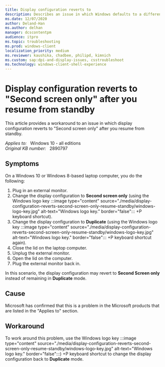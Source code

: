 ```yaml
---
title: Display configuration reverts to
description: Describes an issue in which Windows defaults to a different display configuration than expected when you plug an external monitor into a laptop. Provides a workaround.
ms.date: 12/07/2020
author: Deland-Han
ms.author: delhan
manager: dcscontentpm
audience: itpro
ms.topic: troubleshooting
ms.prod: windows-client
localization_priority: medium
ms.reviewer: kaushika, chadbee, philipd, kimnich
ms.custom: sap:dpi-and-display-issues, csstroubleshoot
ms.technology: windows-client-shell-experience
---
```

# Display configuration reverts to "Second screen only" after you resume from standby

This article provides a workaround to an issue in which display configuration reverts to "Second screen only" after you resume from standby.

_Applies to:_ &nbsp; Windows 10 - all editions  
_Original KB number:_ &nbsp; 2890797

## Symptoms

On a Windows 10 or Windows 8-based laptop computer, you do the following:

1. Plug in an external monitor.
2. Change the display configuration to **Second screen only** (using the Windows logo key :::image type="content" source="./media/display-configuration-reverts-second-screen-only-resume-standby/windows-logo-key.jpg" alt-text="Windows logo key." border="false":::
+P keyboard shortcut).
3. Change the display configuration to **Duplicate** (using the Windows logo key :::image type="content" source="./media/display-configuration-reverts-second-screen-only-resume-standby/windows-logo-key.jpg" alt-text="Windows logo key." border="false":::
+P keyboard shortcut again).
4. Close the lid on the laptop computer.
5. Unplug the external monitor.
6. Open the lid on the computer.
7. Plug the external monitor back in.

In this scenario, the display configuration may revert to **Second Screen only** instead of remaining in **Duplicate** mode.

## Cause

Microsoft has confirmed that this is a problem in the Microsoft products that are listed in the "Applies to" section.

## Workaround

To work around this problem, use the Windows logo key :::image type="content" source="./media/display-configuration-reverts-second-screen-only-resume-standby/windows-logo-key.jpg" alt-text="Windows logo key." border="false":::)
+P keyboard shortcut to change the display configuration back to **Duplicate** mode.
